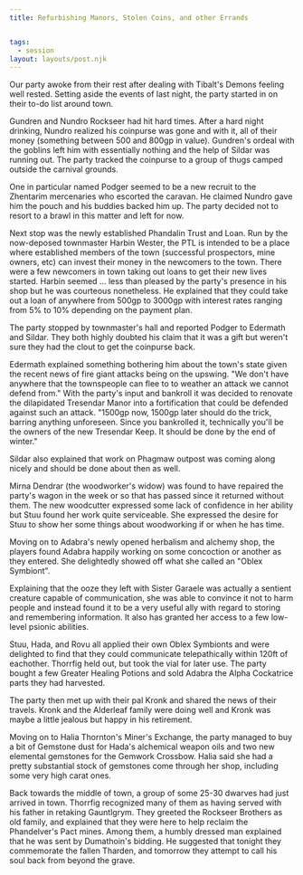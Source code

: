 ```yaml
---
title: Refurbishing Manors, Stolen Coins, and other Errands


tags:
  - session
layout: layouts/post.njk
---
```


Our party awoke from their rest after dealing with Tibalt's Demons feeling well rested. Setting aside the events of last night, the party started in on their to-do list around town.

Gundren and Nundro Rockseer had hit hard times. After a hard night drinking, Nundro realized his coinpurse was gone and with it, all of their money (something between 500 and 800gp in value). Gundren's ordeal with the goblins left him with essentially nothing and the help of Sildar was running out. The party tracked the coinpurse to a group of thugs camped outside the carnival grounds.

One in particular named Podger seemed to be a new recruit to the Zhentarim mercenaries who escorted the caravan. He claimed Nundro gave him the pouch and his buddies backed him up. The party decided not to resort to a brawl in this matter and left for now.

Next stop was the newly established Phandalin Trust and Loan. Run by the now-deposed townmaster Harbin Wester, the PTL is intended to be a place where established members of the town (successful prospectors, mine owners, etc) can invest their money in the newcomers to the town. There were a few newcomers in town taking out loans to get their new lives started. Harbin seemed ... less than pleased by the party's presence in his shop but he was courteous nonetheless. He explained that they could take out a loan of anywhere from 500gp to 3000gp with interest rates ranging from 5% to 10% depending on the payment plan.

The party stopped by townmaster's hall and reported Podger to Edermath and Sildar. They both highly doubted his claim that it was a gift but weren't sure they had the clout to get the coinpurse back.

Edermath explained something bothering him about the town's state given the recent news of fire giant attacks being on the upswing. "We don't have anywhere that the townspeople can flee to to weather an attack we cannot defend from." With the party's input and bankroll it was decided to renovate the dilapidated Tresendar Manor into a fortification that could be defended against such an attack. "1500gp now, 1500gp later should do the trick, barring anything unforeseen. Since you bankrolled it, technically you'll be the owners of the new Tresendar Keep. It should be done by the end of winter."

Sildar also explained that work on Phagmaw outpost was coming along nicely and should be done about then as well.

Mirna Dendrar (the woodworker's widow) was found to have repaired the party's wagon in the week or so that has passed since it returned without them. The new woodcutter expressed some lack of confidence in her ability but Stuu found her work quite serviceable. She expressed the desire for Stuu to show her some things about woodworking if or when he has time.

Moving on to Adabra's newly opened herbalism and alchemy shop, the players found Adabra happily working on some concoction or another as they entered. She delightedly showed off what she called an "Oblex Symbiont". 

Explaining that the ooze they left with Sister Garaele was actually a sentient creature capable of communication, she was able to convince it not to harm people and instead found it to be a very useful ally with regard to storing and remembering information. It also has granted her access to a few low-level psionic abilities. 

Stuu, Hada, and Rovu all applied their own Oblex Symbionts and were delighted to find that they could communicate telepathically within 120ft of eachother. Thorrfig held out, but took the vial for later use. The party bought a few Greater Healing Potions and sold Adabra the Alpha Cockatrice parts they had harvested.

The party then met up with their pal Kronk and shared the news of their travels. Kronk and the Alderleaf family were doing well and Kronk was maybe a little jealous but happy in his retirement.

Moving on to Halia Thornton's Miner's Exchange, the party managed to buy a bit of Gemstone dust for Hada's alchemical weapon oils and two new elemental gemstones for the Gemwork Crossbow. Halia said she had a pretty substantial stock of gemstones come through her shop, including some very high carat ones.

Back towards the middle of town, a group of some 25-30 dwarves had just arrived in town. Thorrfig recognized many of them as having served with his father in retaking Gauntlgrym. They greeted the Rockseer Brothers as old family, and explained that they were here to help reclaim the Phandelver's Pact mines. Among them, a humbly dressed man explained that he was sent by Dumathoin's bidding. He suggested that tonight they commemorate the fallen Tharden, and tomorrow they attempt to call his soul back from beyond the grave.